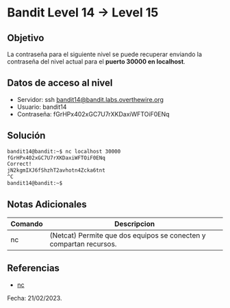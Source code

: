 # Bandit Level 14 → Level 15

## Objetivo
La contraseña para el siguiente nivel se puede recuperar enviando la contraseña del nivel actual para el **puerto 30000 en localhost**.

## Datos de acceso al nivel
* Servidor: ssh bandit14@bandit.labs.overthewire.org
* Usuario: bandit14
* Contraseña: fGrHPx402xGC7U7rXKDaxiWFTOiF0ENq

## Solución
``` bash
bandit14@bandit:~$ nc localhost 30000 
fGrHPx402xGC7U7rXKDaxiWFTOiF0ENq 
Correct! 
jN2kgmIXJ6fShzhT2avhotn4Zcka6tnt 
^C 
bandit14@bandit:~$
```

## Notas Adicionales
|Comando | Descripcion |
|-----|-------|
| nc | (Netcat) Permite que dos equipos se conecten y compartan recursos. |

## Referencias
* [nc](https://linuxhandbook.com/nc-command/)

Fecha: 21/02/2023.